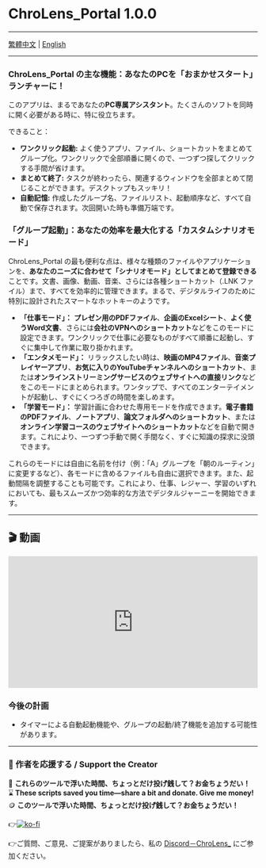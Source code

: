 # ChroLens_Portal 1.0.0

---

[繁體中文](README.md) | [English](README_EN.md)

---

### ChroLens_Portal の主な機能：あなたのPCを「おまかせスタート」ランチャーに！

このアプリは、まるであなたの**PC専属アシスタント**。たくさんのソフトを同時に開く必要がある時に、特に役立ちます。

できること：

* **ワンクリック起動:** よく使うアプリ、ファイル、ショートカットをまとめてグループ化。ワンクリックで全部順番に開くので、一つずつ探してクリックする手間が省けます。
* **まとめて終了:** タスクが終わったら、関連するウィンドウを全部まとめて閉じることができます。デスクトップもスッキリ！
* **自動記憶:** 作成したグループ名、ファイルリスト、起動順序など、すべて自動で保存されます。次回開いた時も準備万端です。

### 「グループ起動」：あなたの効率を最大化する「カスタムシナリオモード」

ChroLens_Portal の最も便利な点は、様々な種類のファイルやアプリケーションを、**あなたのニーズに合わせて「シナリオモード」としてまとめて登録できる**ことです。文書、画像、動画、音楽、さらには各種ショートカット（.LNK ファイル）まで、すべてを効率的に管理できます。まるで、デジタルライフのために特別に設計されたスマートなホットキーのようです。

* **「仕事モード」：** **プレゼン用のPDFファイル**、**企画のExcelシート**、**よく使うWord文書**、さらには**会社のVPNへのショートカット**などをこのモードに設定できます。ワンクリックで仕事に必要なものがすべて順番に起動し、すぐに集中して作業に取り掛かれます。
* **「エンタメモード」：** リラックスしたい時は、**映画のMP4ファイル**、**音楽プレイヤーアプリ**、**お気に入りのYouTubeチャンネルへのショートカット**、または**オンラインストリーミングサービスのウェブサイトへの直接リンク**などをこのモードにまとめられます。ワンタップで、すべてのエンターテイメントが起動し、すぐにくつろぎの時間を楽しめます。
* **「学習モード」：** 学習計画に合わせた専用モードを作成できます。**電子書籍のPDFファイル**、**ノートアプリ**、**論文フォルダへのショートカット**、または**オンライン学習コースのウェブサイトへのショートカット**などを自動で開きます。これにより、一つずつ手動で開く手間なく、すぐに知識の探求に没頭できます。

これらのモードには自由に名前を付け（例：「A」グループを「朝のルーティン」に変更するなど）、各モードに含めるファイルも自由に選択できます。また、起動間隔を調整することも可能です。これにより、仕事、レジャー、学習のいずれにおいても、最もスムーズかつ効率的な方法でデジタルジャーニーを開始できます。

---

## 🎬 動画

<div style="padding:52.73% 0 0 0;position:relative;"><iframe src="https://player.vimeo.com/video/1087659485?h=83487a7ea9&amp;title=0&amp;byline=0&amp;portrait=0&amp;badge=0&amp;autopause=0;player_id=0&amp;app_id=58479" frameborder="0" allow="autoplay; fullscreen; picture-in-picture; clipboard-write; encrypted-media" style="position:absolute;top:0;left:0;width:100%;height:100%;" title="ChroLens_Portal_基本操作"></iframe></div><script src="https://player.vimeo.com/api/player.js"></script>

### 今後の計画

* タイマーによる自動起動機能や、グループの起動/終了機能を追加する可能性があります。

---

### 💸 作者を応援する / Support the Creator

🧠 **これらのツールで浮いた時間、ちょっとだけ投げ銭して？お金ちょうだい！**  
⌛ **These scripts saved you time—share a bit and donate. Give me money!**  
🪙 **このツールで浮いた時間、ちょっとだけ投げ銭して？お金ちょうだい！**

👉[![ko-fi](https://ko-fi.com/img/githubbutton_sm.svg)](https://ko-fi.com/B0B51FBVA8)

👉ご質問、ご意見、ご提案がありましたら、私の [Discord－ChroLens_](https://discord.gg/72Kbs4WPPn) にご参加ください。